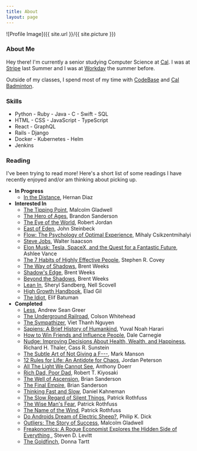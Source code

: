 ```yaml
---
title: About
layout: page
---
```

![Profile Image]({{ site.url }}/{{ site.picture }})

### About Me
Hey there! I'm currently a senior studying Computer Science at [Cal](http://www.berkeley.edu/). I was at [Stripe](https://stripe.com/) last Summer and I was at [Workday](https://www.workday.com/) the summer before.

Outside of my classes, I spend most of my time with [CodeBase](https://codebase.berkeley.edu/) and [Cal Badminton](https://badminton.berkeley.edu/).

### Skills
- Python - Ruby - Java - C - Swift - SQL
- HTML - CSS - JavaScript - TypeScript
- React - GraphQL
- Rails - Django
- Docker - Kubernetes - Helm
- Jenkins

### Reading
I've been trying to read more! Here's a short list of some readings I have recently enjoyed and/or am thinking about picking up.
- **In Progress**
  - [In the Distance](https://www.goodreads.com/book/show/34381330-in-the-distance), Hernan Diaz
- **Interested In**
  - [The Tipping Point](https://www.goodreads.com/book/show/2612.The_Tipping_Point), Malcolm Gladwell
  - [The Hero of Ages](https://www.goodreads.com/book/show/2767793-the-hero-of-ages), Brandon Sanderson
  - [The Eye of the World](https://www.goodreads.com/book/show/228665.The_Eye_of_the_World), Robert Jordan
  - [East of Eden](https://www.goodreads.com/book/show/4406.East_of_Eden), John Steinbeck
  - [Flow: The Psychology of Optimal Experience](https://www.goodreads.com/book/show/66354.Flow), Mihaly Csikzentmihalyi
  - [Steve Jobs](https://www.goodreads.com/book/show/11084145-steve-jobs), Walter Isaacson
  - [Elon Musk: Tesla, SpaceX, and the Quest for a Fantastic Future](https://www.goodreads.com/book/show/25541028-elon-musk?ac=1&from_search=true), Ashlee Vance
  - [The 7 Habits of Highly Effective People](https://www.goodreads.com/book/show/36072.The_7_Habits_of_Highly_Effective_People?ac=1&from_search=true), Stephen R. Covey
  - [The Way of Shadows](https://www.goodreads.com/book/show/3227063-the-way-of-shadows), Brent Weeks
  - [Shadow's Edge](https://www.goodreads.com/book/show/3754016-shadow-s-edge), Brent Weeks
  - [Beyond the Shadows](https://www.goodreads.com/book/show/3754026-beyond-the-shadows), Brent Weeks
  - [Lean In](https://www.goodreads.com/book/show/16071764-lean-in), Sheryl Sandberg, Nell Scovell
  - [High Growth Handbook](https://www.goodreads.com/book/show/40536148-high-growth-handbook), Elad Gil
  - [The Idiot](https://www.goodreads.com/book/show/30962053-the-idiot), Elif Batuman
- **Completed**
  - [Less](https://www.goodreads.com/book/show/39927096-less), Andrew Sean Greer
  - [The Underground Railroad](https://www.goodreads.com/book/show/30555488-the-underground-railroad), Colson Whitehead
  - [The Sympathizer](https://www.goodreads.com/book/show/23168277-the-sympathizer), Viet Thanh Nguyen
  - [Sapiens: A Brief History of Humankind](https://www.goodreads.com/book/show/23692271-sapiens), Yuval Noah Harari
  - [How to Win Friends and Influence People](https://www.goodreads.com/book/show/4865.How_to_Win_Friends_and_Influence_People), Dale Carnegie
  - [Nudge: Improving Decisions About Health, Wealth, and Happiness](https://www.goodreads.com/book/show/3450744-nudge?ac=1&from_search=true), Richard H. Thaler,  Cass R. Sunstein
  - [The Subtle Art of Not Giving a F---](https://www.goodreads.com/book/show/28257707-the-subtle-art-of-not-giving-a-f-ck?ac=1&from_search=true), Mark Manson
  - [12 Rules for Life: An Antidote for Chaos](https://www.goodreads.com/book/show/30257963-12-rules-for-life), Jordan Peterson
  - [All The Light We Cannot See](https://www.goodreads.com/book/show/18143977-all-the-light-we-cannot-see), Anthony Doerr
  - [Rich Dad, Poor Dad](https://www.goodreads.com/book/show/69571.Rich_Dad_Poor_Dad), Robert T. Kiyosaki
  - [The Well of Ascension](https://www.goodreads.com/book/show/68429.The_Well_of_Ascension), Brian Sanderson
  - [The Final Empire](https://www.goodreads.com/book/show/68428.The_Final_Empire), Brian Sanderson
  - [Thinking Fast and Slow](https://www.goodreads.com/book/show/11468377-thinking-fast-and-slow), Daniel Kahneman
  - [The Slow Regard of Silent Things](https://www.goodreads.com/book/show/21535271-the-slow-regard-of-silent-things), Patrick Rothfuss
  - [The Wise Man's Fear](https://www.goodreads.com/book/show/1215032.The_Wise_Man_s_Fear), Patrick Rothfuss
  - [The Name of the Wind](https://www.goodreads.com/book/show/186074.The_Name_of_the_Wind), Patrick Rothfuss
  - [Do Androids Dream of Electric Sheep?](https://www.goodreads.com/book/show/7082.Do_Androids_Dream_of_Electric_Sheep_), Philip K. Dick
  - [Outliers: The Story of Success](https://www.goodreads.com/book/show/3228917-outliers), Malcolm Gladwell
  - [Freakonomics: A Rogue Economist Explores the Hidden Side of Everything ](https://www.goodreads.com/book/show/1202.Freakonomics), Steven D. Levitt
  - [The Goldfinch](https://www.goodreads.com/book/show/17333223-the-goldfinch), Donna Tartt
